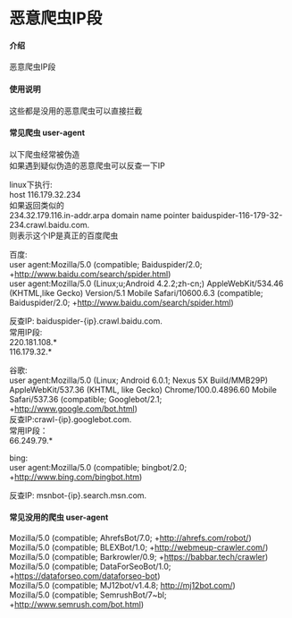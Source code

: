 # 恶意爬虫IP段  

#### 介绍  
恶意爬虫IP段

#### 使用说明  
这些都是没用的恶意爬虫可以直接拦截  


#### 常见爬虫 user-agent  
以下爬虫经常被伪造  
如果遇到疑似伪造的恶意爬虫可以反查一下IP  

linux下执行:  
host 116.179.32.234  
如果返回类似的  
234.32.179.116.in-addr.arpa domain name pointer baiduspider-116-179-32-234.crawl.baidu.com.  
则表示这个IP是真正的百度爬虫   


百度:  
user agent:Mozilla/5.0 (compatible; Baiduspider/2.0; +http://www.baidu.com/search/spider.html)  
user agent:Mozilla/5.0 (Linux;u;Android 4.2.2;zh-cn;) AppleWebKit/534.46 (KHTML,like Gecko) Version/5.1 Mobile Safari/10600.6.3 (compatible; Baiduspider/2.0; +http://www.baidu.com/search/spider.html)  

反查IP: baiduspider-{ip}.crawl.baidu.com.  
常用IP段:  
220.181.108.*  
116.179.32.*  



谷歌:  
user agent:Mozilla/5.0 (Linux; Android 6.0.1; Nexus 5X Build/MMB29P) AppleWebKit/537.36 (KHTML, like Gecko) Chrome/100.0.4896.60 Mobile Safari/537.36 (compatible; Googlebot/2.1; +http://www.google.com/bot.html)  
反查IP:crawl-{ip}.googlebot.com.  
常用IP段：    
66.249.79.*  

bing:  
user agent:Mozilla/5.0 (compatible; bingbot/2.0; +http://www.bing.com/bingbot.htm)  

反查IP: msnbot-{ip}.search.msn.com.  





#### 常见没用的爬虫 user-agent  
Mozilla/5.0 (compatible; AhrefsBot/7.0; +http://ahrefs.com/robot/)  
Mozilla/5.0 (compatible; BLEXBot/1.0; +http://webmeup-crawler.com/)  
Mozilla/5.0 (compatible; Barkrowler/0.9; +https://babbar.tech/crawler)  
Mozilla/5.0 (compatible; DataForSeoBot/1.0; +https://dataforseo.com/dataforseo-bot)  
Mozilla/5.0 (compatible; MJ12bot/v1.4.8; http://mj12bot.com/)  
Mozilla/5.0 (compatible; SemrushBot/7~bl; +http://www.semrush.com/bot.html)  
